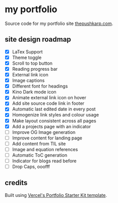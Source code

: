 # my portfolio

Source code for my portfolio site [thepushkarp.com](https://thepushkarp.com).

## site design roadmap

- [x] LaTex Support
- [x] Theme toggle
- [x] Scroll to top button
- [x] Reading progress bar
- [x] External link icon
- [x] Image captions
- [x] Different font for headings
- [x] Kino Dark mode icon
- [x] Animate external link icon on hover
- [x] Add site source code link in footer
- [x] Automatic last edited date in every post
- [x] Homogenize link styles and colour usage
- [X] Make layout consistent across all pages
- [X] Add a projects page with an indicator
- [ ] Improve OG Image generation
- [ ] Improve content for landing page
- [ ] Add content from TIL site
- [ ] Image and equation references
- [ ] Automatic ToC generation
- [ ] Indicator for blogs read before
- [ ] Drop Caps, ooofff

## credits

Built using [Vercel's Portfolio Starter Kit template](https://vercel.com/templates/next.js/portfolio-starter-kit).
